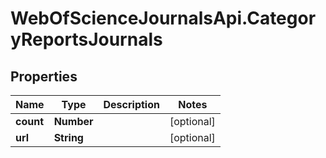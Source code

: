 # WebOfScienceJournalsApi.CategoryReportsJournals

## Properties

Name | Type | Description | Notes
------------ | ------------- | ------------- | -------------
**count** | **Number** |  | [optional] 
**url** | **String** |  | [optional] 


